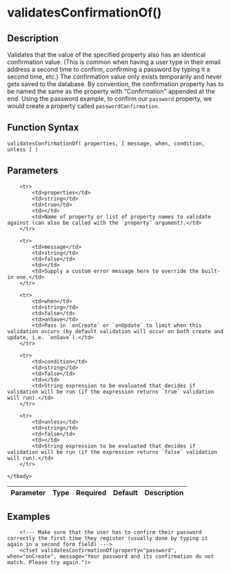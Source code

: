 # validatesConfirmationOf()

## Description
Validates that the value of the specified property also has an identical confirmation value. (This is common when having a user type in their email address a second time to confirm, confirming a password by typing it a second time, etc.) The confirmation value only exists temporarily and never gets saved to the database. By convention, the confirmation property has to be named the same as the property with "Confirmation" appended at the end. Using the password example, to confirm our `password` property, we would create a property called `passwordConfirmation`.

## Function Syntax
	validatesConfirmationOf( properties, [ message, when, condition, unless ] )


## Parameters
<table>
	<thead>
		<tr>
			<th>Parameter</th>
			<th>Type</th>
			<th>Required</th>
			<th>Default</th>
			<th>Description</th>
		</tr>
	</thead>
	<tbody>
		
		<tr>
			<td>properties</td>
			<td>string</td>
			<td>true</td>
			<td></td>
			<td>Name of property or list of property names to validate against (can also be called with the `property` argument).</td>
		</tr>
		
		<tr>
			<td>message</td>
			<td>string</td>
			<td>false</td>
			<td></td>
			<td>Supply a custom error message here to override the built-in one.</td>
		</tr>
		
		<tr>
			<td>when</td>
			<td>string</td>
			<td>false</td>
			<td>onSave</td>
			<td>Pass in `onCreate` or `onUpdate` to limit when this validation occurs (by default validation will occur on both create and update, i.e. `onSave`).</td>
		</tr>
		
		<tr>
			<td>condition</td>
			<td>string</td>
			<td>false</td>
			<td></td>
			<td>String expression to be evaluated that decides if validation will be run (if the expression returns `true` validation will run).</td>
		</tr>
		
		<tr>
			<td>unless</td>
			<td>string</td>
			<td>false</td>
			<td></td>
			<td>String expression to be evaluated that decides if validation will be run (if the expression returns `false` validation will run).</td>
		</tr>
		
	</tbody>
</table>


## Examples
	
		<!--- Make sure that the user has to confirm their password correctly the first time they register (usually done by typing it again in a second form field) --->
		<cfset validatesConfirmationOf(property="password", when="onCreate", message="Your password and its confirmation do not match. Please try again.")>
